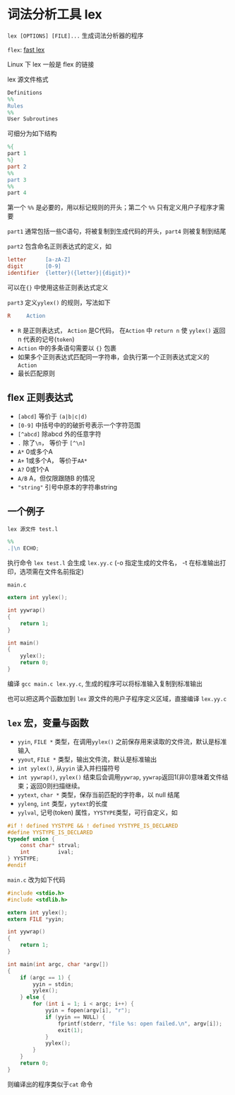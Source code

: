 # 词法分析工具 lex

`lex [OPTIONS] [FILE]...` 生成词法分析器的程序

`flex`: [fast lex](https://github.com/westes/flex)

Linux 下 lex 一般是 flex 的链接

lex 源文件格式

```lex
Definitions
%%
Rules
%%
User Subroutines
```

可细分为如下结构

```lex
%{
part 1
%}
part 2
%%
part 3
%%
part 4
```

第一个 `%%` 是必要的，用以标记规则的开头；第二个 `%%` 只有定义用户子程序才需要

`part1` 通常包括一些C语句，将被复制到生成代码的开头，`part4` 则被复制到结尾

`part2` 包含命名正则表达式的定义，如

```lex
letter      [a-zA-Z]
digit       [0-9]
identifier  {letter}({letter}|{digit})*
```

可以在`{}` 中使用这些正则表达式定义

`part3` 定义`yylex()` 的规则，写法如下

```lex
R     Action
```

* `R` 是正则表达式， `Action` 是C代码， 在`Action` 中 `return n` 使 `yylex()` 返回 n 代表的记号(`token`)
* `Action` 中的多条语句需要以 `{}` 包裹
* 如果多个正则表达式匹配同一字符串，会执行第一个正则表达式定义的 `Action`
* 最长匹配原则

## flex 正则表达式

* `[abcd]` 等价于 `(a|b|c|d)`
* `[0-9]` 中括号中的的破折号表示一个字符范围
* `[^abcd]` 除abcd 外的任意字符
* `.`  除了`\n`， 等价于 `[^\n]`
* `A*` 0或多个A
* `A+` 1或多个A， 等价于`AA*`
* `A?` 0或1个A
* `A/B` A，但仅限跟随B 的情况
* `"string"` 引号中原本的字符串string

## 一个例子

`lex 源文件 test.l`

```lex
%%
.|\n ECHO;
```

执行命令 `lex test.l` 会生成 `lex.yy.c` (-o 指定生成的文件名， -t 在标准输出打印，选项需在文件名前指定)

`main.c`

```c
extern int yylex();

int yywrap()
{
    return 1;
}

int main()
{
    yylex();
    return 0;
}
```

编译 `gcc main.c lex.yy.c`, 生成的程序可以将标准输入复制到标准输出

也可以把这两个函数加到 `lex` 源文件的用户子程序定义区域，直接编译 `lex.yy.c`

## `lex` 宏，变量与函数

* `yyin`, `FILE *` 类型，在调用`yylex()` 之前保存用来读取的文件流，默认是标准输入
* `yyout`, `FILE *` 类型，输出文件流，默认是标准输出
* `int yylex()`, 从`yyin` 读入并扫描符号
* `int yywrap()`, `yylex()` 结束后会调用`yywrap`, `yywrap`返回1(非0)意味着文件结束；返回0则扫描继续。
* `yytext`, `char *` 类型，保存当前匹配的字符串，以 null 结尾
* `yyleng`, `int` 类型，`yytext`的长度
* `yylval`, 记号(token) 属性，`YYSTYPE`类型，可行自定义，如

```c
#if ! defined YYSTYPE && ! defined YYSTYPE_IS_DECLARED
#define YYSTYPE_IS_DECLARED
typedef union {
    const char* strval;
    int         ival;
} YYSTYPE;
#endif
```

`main.c` 改为如下代码

```c
#include <stdio.h>
#include <stdlib.h>

extern int yylex();
extern FILE *yyin;

int yywrap()
{
    return 1;
}

int main(int argc, char *argv[])
{
    if (argc == 1) {
        yyin = stdin;
        yylex();
    } else {
        for (int i = 1; i < argc; i++) {
            yyin = fopen(argv[i], "r");
            if (yyin == NULL) {
                fprintf(stderr, "file %s: open failed.\n", argv[i]);
                exit(1);
            }
            yylex();
        }
    }
    return 0;
}
```

则编译出的程序类似于`cat` 命令
